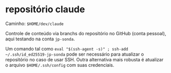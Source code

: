 # repositório claude

Caminho: `$HOME/dev/claude`

Controle de conteúdo via branchs do repositório no GitHub (conta pessoal), aqui testando na conta `jp-sonda`.

Um comando tal como `eval "$(ssh-agent -s)" ; ssh-add ~/.ssh/id_ed25519-jp-sonda` pode ser necessário para
atualizar o repositório no caso de usar SSH. Outra alternativa mais robusta é atualizar o arquivo `$HOME/.ssh/config`
com suas credenciais.
